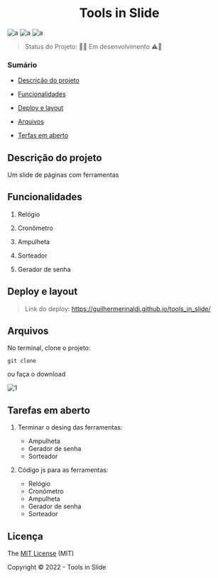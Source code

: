 <h1 align="center">Tools in Slide</h1> 



![a](https://img.shields.io/static/v1?label=JavaScript&message=%20&color=yellow&style=for-the-badge&logo=)
![a](https://img.shields.io/static/v1?label=HTML5&message=%20&color=orange&style=for-the-badge&logo=)
![a](https://img.shields.io/static/v1?label=CSS3&message=%20&color=purple&style=for-the-badge&logo=)


> Status do Projeto: 🚧👷‍ Em desenvolvimento ⚠️🚧 

### Sumário 

- [Descrição do projeto](#descrição-do-projeto)

- [Funcionalidades](#funcionalidades)

- [Deploy e layout](#deploy-e-layout)

- [Arquivos](#arquivos)

- [Terfas em aberto](#tarefas-em-aberto)


## Descrição do projeto 

<p align="justify">
	Um slide de páginas com ferramentas
</p>

## Funcionalidades

1. Relógio

2. Cronômetro

3. Ampulheta

4. Sorteador

5. Gerador de senha

## Deploy e layout

> Link do deploy: https://guilhermerinaldi.github.io/tools_in_slide/


## Arquivos

No terminal, clone o projeto: 

```
git clone 
```
ou faça o download 

![1](https://user-images.githubusercontent.com/37752370/147860772-cde21fb0-1744-409c-9dc7-19c2f78bb974.png)


## Tarefas em aberto

1. Terminar o desing das ferramentas:
	
	- Ampulheta
	- Gerador de senha 
	- Sorteador

2. Código js para as ferramentas:
	- Relógio
	- Cronômetro
	- Ampulheta
	- Gerador de senha 
	- Sorteador

## Licença 

The [MIT License]() (MIT)

Copyright © 2022 - Tools in Slide

                                             